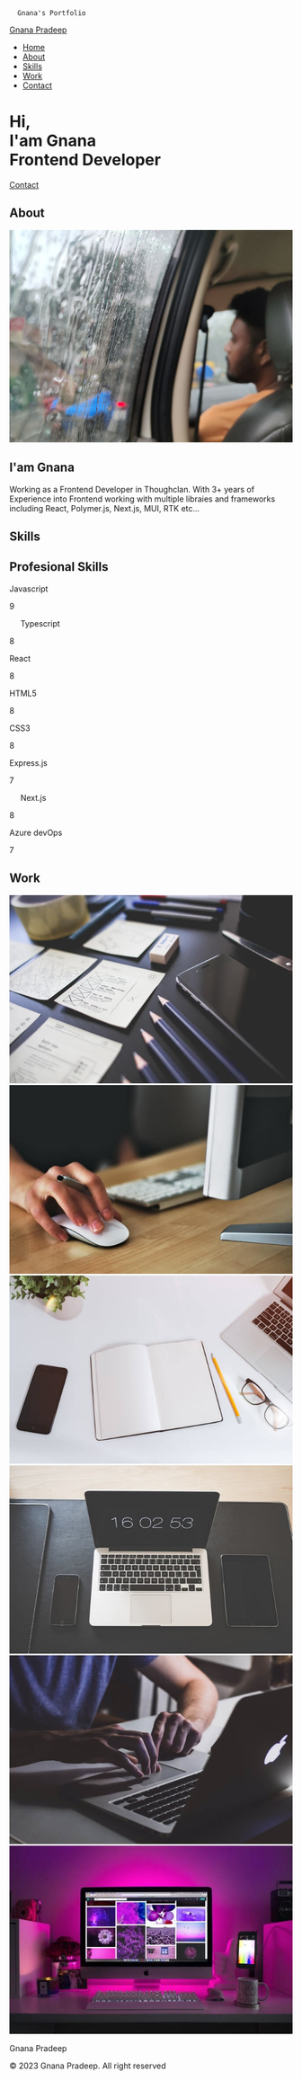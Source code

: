       Gnana's Portfolio  

[Gnana Pradeep](#)

*   [Home](#home)
*   [About](#about)
*   [Skills](#skills)
*   [Work](#work)
*   [Contact](#contact)

Hi,  
I'am Gnana  
Frontend Developer
=====================================

[Contact](mailto:pradeepgundluru077@gmail.com)

[](https://www.linkedin.com/in/gnana-pradeep-gundluru-7553a6108/)[](https://github.com/GnanaPradeepG)[](https://www.instagram.com/get_gnaanified/)

About
-----

![](assets/img/about.jpg)

I'am Gnana
----------

Working as a Frontend Developer in Thoughclan. With 3+ years of Experience into Frontend working with multiple libraies and frameworks including React, Polymer.js, Next.js, MUI, RTK etc...

Skills
------

Profesional Skills
------------------

Javascript

9

     Typescript

8

React

8

HTML5

8

CSS3

8

Express.js

7

     Next.js

8

Azure devOps

7

Work
----

 ![](assets/img/work1.jpg)![](assets/img/work2.jpg) ![](assets/img/work3.jpg) ![](assets/img/work4.jpg) ![](assets/img/work5.jpg) ![](assets/img/work6.jpg)

Gnana Pradeep

[](https://www.linkedin.com/in/gnana-pradeep-gundluru-7553a6108/)[](https://github.com/GnanaPradeepG)[](https://www.instagram.com/get_gnaanified/)

© 2023 Gnana Pradeep. All right reserved
